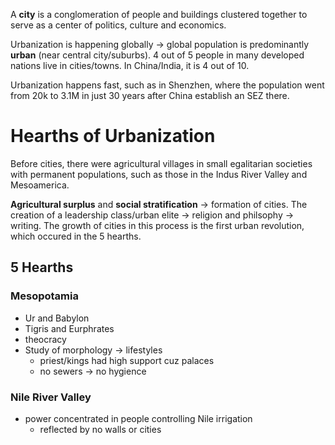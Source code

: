 A **city** is a conglomeration of people and buildings clustered together to serve as a center of politics, culture and economics.

Urbanization is happening globally -> global population is predominantly **urban** (near central city/suburbs). 4 out of 5 people in many developed nations live in cities/towns. In China/India, it is 4 out of 10.

Urbanization happens fast, such as in Shenzhen, where the population went from 20k to 3.1M in just 30 years after China establish an SEZ there.

# Hearths of Urbanization

Before cities, there were agricultural villages in small egalitarian societies with permanent populations, such as those in the Indus River Valley and Mesoamerica.

**Agricultural surplus** and **social stratification** -> formation of cities. The creation of a leadership class/urban elite -> religion and philsophy -> writing. The growth of cities in this process is the first urban revolution, which occured in the 5 hearths.

## 5 Hearths

### Mesopotamia

- Ur and Babylon
- Tigris and Eurphrates
- theocracy
- Study of morphology -> lifestyles
	- priest/kings had high support cuz palaces
	- no sewers -> no hygience

### Nile River Valley

- power concentrated in people controlling Nile irrigation
	- reflected by no walls or cities

### 